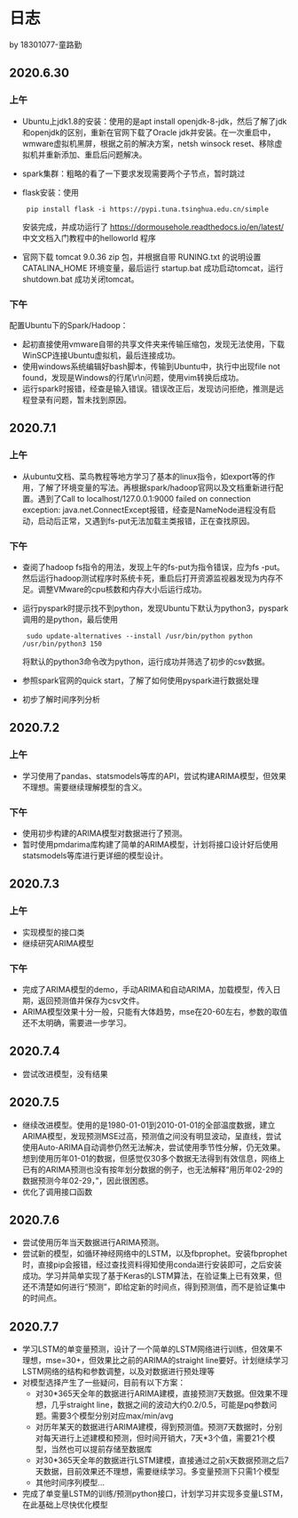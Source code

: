 # 日志

by 18301077-童路勤

## 2020.6.30

### 上午

- Ubuntu上jdk1.8的安装：使用的是apt install openjdk-8-jdk，然后了解了jdk和openjdk的区别，重新在官网下载了Oracle jdk并安装。在一次重启中，wmware虚拟机黑屏，根据之前的解决方案，netsh winsock reset、移除虚拟机并重新添加、重启后问题解决。
- spark集群：粗略的看了一下要求发现需要两个子节点，暂时跳过
- flask安装：使用
   
       pip install flask -i https://pypi.tuna.tsinghua.edu.cn/simple 
    
    安装完成，并成功运行了 https://dormousehole.readthedocs.io/en/latest/ 中文文档入门教程中的helloworld 程序
- 官网下载 tomcat 9.0.36 zip 包，并根据自带 RUNING.txt 的说明设置 CATALINA_HOME 环境变量，最后运行 startup.bat 成功启动tomcat，运行 shutdown.bat 成功关闭tomcat。

### 下午

配置Ubuntu下的Spark/Hadoop：

- 起初直接使用vmware自带的共享文件夹来传输压缩包，发现无法使用，下载WinSCP连接Ubuntu虚拟机，最后连接成功。
- 使用windows系统编辑好bash脚本，传输到Ubuntu中，执行中出现file not found，发现是Windows的行尾\r\n问题，使用vim转换后成功。
- 运行spark时报错，经查是输入错误。错误改正后，发现访问拒绝，推测是远程登录有问题，暂未找到原因。

## 2020.7.1

### 上午

- 从ubuntu文档、菜鸟教程等地方学习了基本的linux指令，如export等的作用，了解了环境变量的写法。再根据spark/hadoop官网以及文档重新进行配置。遇到了Call to localhost/127.0.0.1:9000 failed on connection exception: java.net.ConnectExcept报错，经查是NameNode进程没有启动，启动后正常，又遇到fs-put无法加载主类报错，正在查找原因。

### 下午

- 查阅了hadoop fs指令的用法，发现上午的fs-put为指令错误，应为fs -put。然后运行hadoop测试程序时系统卡死，重启后打开资源监视器发现为内存不足。调整VMware的cpu核数和内存大小后运行成功。
- 运行pyspark时提示找不到python，发现Ubuntu下默认为python3，pyspark调用的是python，最后使用

       sudo update-alternatives --install /usr/bin/python python /usr/bin/python3 150

   将默认的python3命令改为python，运行成功并筛选了初步的csv数据。
- 参照spark官网的quick start，了解了如何使用pyspark进行数据处理
- 初步了解时间序列分析

## 2020.7.2

### 上午

- 学习使用了pandas、statsmodels等库的API，尝试构建ARIMA模型，但效果不理想。需要继续理解模型的含义。

### 下午

- 使用初步构建的ARIMA模型对数据进行了预测。
- 暂时使用pmdarima库构建了简单的ARIMA模型，计划将接口设计好后使用statsmodels等库进行更详细的模型设计。

## 2020.7.3

### 上午

- 实现模型的接口类
- 继续研究ARIMA模型

### 下午

- 完成了ARIMA模型的demo，手动ARIMA和自动ARIMA，加载模型，传入日期，返回预测值并保存为csv文件。
- ARIMA模型效果十分一般，只能有大体趋势，mse在20-60左右，参数的取值还不太明确，需要进一步学习。

## 2020.7.4

- 尝试改进模型，没有结果

## 2020.7.5

- 继续改进模型。使用的是1980-01-01到2010-01-01的全部温度数据，建立ARIMA模型，发现预测MSE过高，预测值之间没有明显波动，呈直线，尝试使用Auto-ARIMA自动调参仍然无法解决，尝试使用季节性分解，仍无效果。想到使用历年01-01的数据，但感觉仅30多个数据无法得到有效信息，网络上已有的ARIMA预测也没有按年划分数据的例子，也无法解释“用历年02-29的数据预测今年02-29，”，因此很困惑。
- 优化了调用接口函数

## 2020.7.6

- 尝试使用历年当天数据进行ARIMA预测。
- 尝试新的模型，如循环神经网络中的LSTM，以及fbprophet。安装fbprophet时，直接pip会报错，经过查找资料得知使用conda进行安装即可，之后安装成功。学习并简单实现了基于Keras的LSTM算法，在验证集上已有效果，但还不清楚如何进行“预测”，即给定新的时间点，得到预测值，而不是验证集中的时间点。

## 2020.7.7

- 学习LSTM的单变量预测，设计了一个简单的LSTM网络进行训练，但效果不理想，mse=30+，但效果比之前的ARIMA的straight line要好。计划继续学习LSTM网络的结构和参数调整，以及对数据进行预处理等
- 对模型选择产生了一些疑问，目前有以下方案：
  - 对30*365天全年的数据进行ARIMA建模，直接预测7天数据。但效果不理想，几乎straight line，数据之间的波动大约0.2/0.5，可能是pq参数问题。需要3个模型分别对应max/min/avg
  - 对历年某天的数据进行ARIMA建模，得到预测值。预测7天数据时，分别对每天进行上述建模和预测，但时间开销大，7天*3个值，需要21个模型，当然也可以提前存储至数据库
  - 对30*365天全年的数据进行LSTM建模，直接通过之前x天数据预测之后7天数据，目前效果还不理想，需要继续学习。多变量预测下只需1个模型
  - 其他时间序列模型...
- 完成了单变量LSTM的训练/预测python接口，计划学习并实现多变量LSTM，在此基础上尽快优化模型